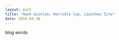 ```yaml
---
layout: post
title: "Hank Quinlan, Horrible Cop, Launches Site"
date: 2014-04-30
---
```


blog words

